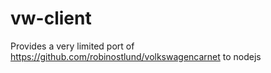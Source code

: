 # vw-client

Provides a very limited port of https://github.com/robinostlund/volkswagencarnet to nodejs
